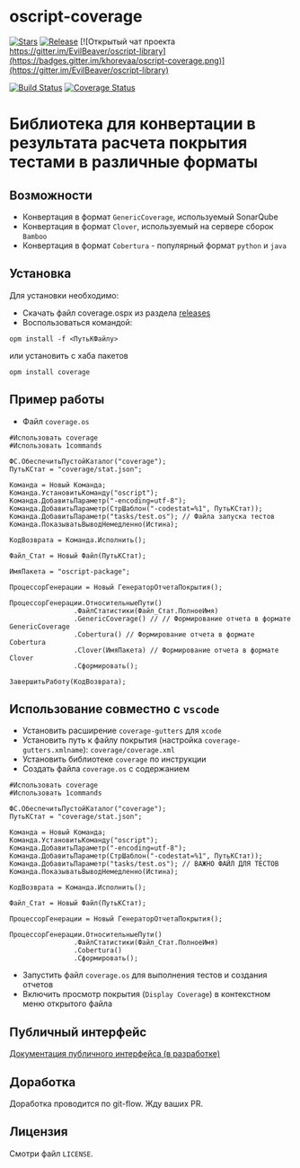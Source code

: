 # oscript-coverage

[![Stars](https://img.shields.io/github/stars/khorevaa/oscript-coverage.svg?label=Github%20%E2%98%85&a)](https://github.com/khorevaa/oscript-coverage/stargazers)
[![Release](https://img.shields.io/github/tag/khorevaa/oscript-coverage.svg?label=Last%20release&a)](https://github.com/khorevaa/oscript-coverage/releases)
[![Открытый чат проекта https://gitter.im/EvilBeaver/oscript-library](https://badges.gitter.im/khorevaa/oscript-coverage.png)](https://gitter.im/EvilBeaver/oscript-library)

[![Build Status](https://travis-ci.org/khorevaa/oscript-coverage.svg?branch=master)](https://travis-ci.org/khorevaa/oscript-coverage)
[![Coverage Status](https://coveralls.io/repos/github/khorevaa/oscript-coverage/badge.svg?branch=master)](https://coveralls.io/github/khorevaa/oscript-coverage?branch=master)

# Библиотека для конвертации в результата расчета покрытия тестами в различные форматы

## Возможности

 * Конвертация в формат `GenericCoverage`, используемый SonarQube
 * Конвертация в формат `Clover`, используемый на серверe сборок `Bamboo`
 * Конвертация в формат `Cobertura` - популярный формат `python` и `java`

## Установка

Для установки необходимо:
* Скачать файл coverage.ospx из раздела [releases](https://github.com/khorevaa/oscript-coverage/releases)
* Воспользоваться командой:

```
opm install -f <ПутьКФайлу>
```
или установить с хаба пакетов

```
opm install coverage
```

## Пример работы

- Файл `coverage.os`

```
#Использовать coverage
#Использовать 1commands

ФС.ОбеспечитьПустойКаталог("coverage");
ПутьКСтат = "coverage/stat.json";

Команда = Новый Команда;
Команда.УстановитьКоманду("oscript");
Команда.ДобавитьПараметр("-encoding=utf-8");
Команда.ДобавитьПараметр(СтрШаблон("-codestat=%1", ПутьКСтат));
Команда.ДобавитьПараметр("tasks/test.os"); // Файла запуска тестов
Команда.ПоказыватьВыводНемедленно(Истина);

КодВозврата = Команда.Исполнить();

Файл_Стат = Новый Файл(ПутьКСтат);

ИмяПакета = "oscript-package";

ПроцессорГенерации = Новый ГенераторОтчетаПокрытия();

ПроцессорГенерации.ОтносительныеПути()
				.ФайлСтатистики(Файл_Стат.ПолноеИмя)
				.GenericCoverage() // // Формирование отчета в формате GenericCoverage
				.Cobertura() // Формирование отчета в формате Cobertura
				.Clover(ИмяПакета) // Формирование отчета в формате Clover
				.Сформировать();

ЗавершитьРаботу(КодВозврата);
```

## Использование совместно с `vscode`

* Установить расширение `coverage-gutters` для `xcode`
* Установить путь к файлу покрытия (настройка `coverage-gutters.xmlname`): `coverage/coverage.xml`
* Установить библиотеке `coverage` по инструкции
* Создать файла `coverage.os` с содержанием 
```
#Использовать coverage
#Использовать 1commands

ФС.ОбеспечитьПустойКаталог("coverage");
ПутьКСтат = "coverage/stat.json";

Команда = Новый Команда;
Команда.УстановитьКоманду("oscript");
Команда.ДобавитьПараметр("-encoding=utf-8");
Команда.ДобавитьПараметр(СтрШаблон("-codestat=%1", ПутьКСтат));    
Команда.ДобавитьПараметр("tasks/test.os"); // ВАЖНО ФАЙЛ ДЛЯ ТЕСТОВ
Команда.ПоказыватьВыводНемедленно(Истина);

КодВозврата = Команда.Исполнить();

Файл_Стат = Новый Файл(ПутьКСтат);

ПроцессорГенерации = Новый ГенераторОтчетаПокрытия();

ПроцессорГенерации.ОтносительныеПути()
				.ФайлСтатистики(Файл_Стат.ПолноеИмя)
				.Cobertura()
				.Сформировать();
```
* Запустить файл `coverage.os` для выполнения тестов и создания отчетов
* Включить просмотр покрытия (`Display Coverage`) в контекстном меню открытого файла

## Публичный интерфейс

[Документация публичного интерфейса (в разработке)](docs/README.md)

## Доработка

Доработка проводится по git-flow. Жду ваших PR.

## Лицензия

Смотри файл `LICENSE`.
